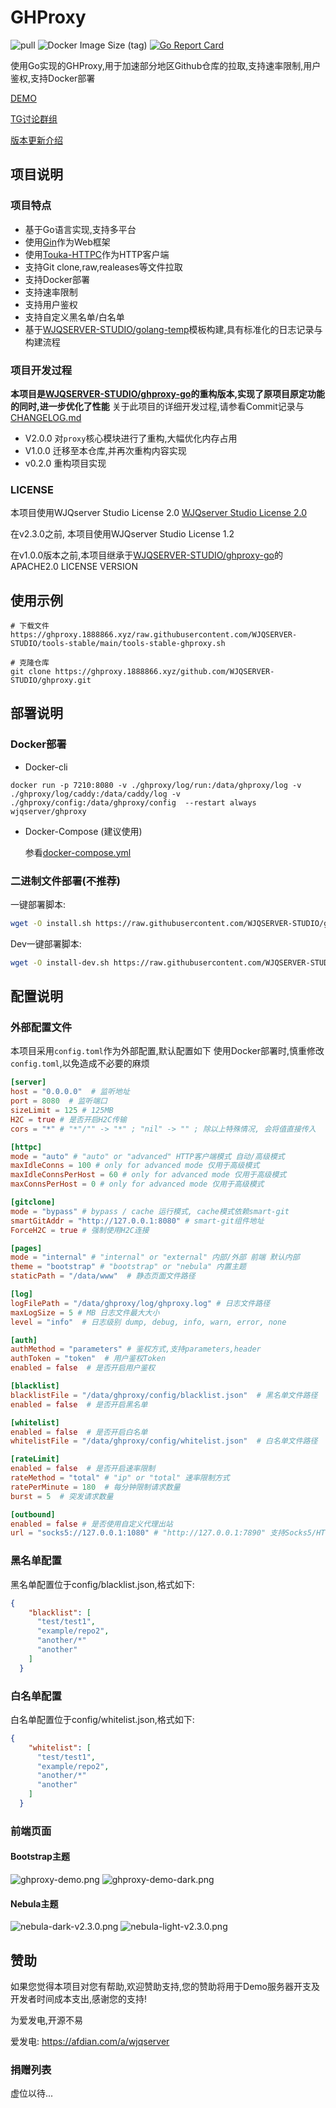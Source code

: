 # GHProxy

![pull](https://img.shields.io/docker/pulls/wjqserver/ghproxy.svg)
![Docker Image Size (tag)](https://img.shields.io/docker/image-size/wjqserver/ghproxy/latest)
[![Go Report Card](https://goreportcard.com/badge/github.com/WJQSERVER-STUDIO/ghproxy)](https://goreportcard.com/report/github.com/WJQSERVER-STUDIO/ghproxy)

使用Go实现的GHProxy,用于加速部分地区Github仓库的拉取,支持速率限制,用户鉴权,支持Docker部署

[DEMO](https://ghproxy.1888866.xyz)

[TG讨论群组](https://t.me/ghproxy_go)

[版本更新介绍](https://blog.wjqserver.com/categories/my-program/)

## 项目说明

### 项目特点

- 基于Go语言实现,支持多平台
- 使用[Gin](https://github.com/gin-gonic/gin)作为Web框架
- 使用[Touka-HTTPC](https://github.com/satomitouka/touka-httpc)作为HTTP客户端
- 支持Git clone,raw,realeases等文件拉取
- 支持Docker部署
- 支持速率限制
- 支持用户鉴权
- 支持自定义黑名单/白名单
- 基于[WJQSERVER-STUDIO/golang-temp](https://github.com/WJQSERVER-STUDIO/golang-temp)模板构建,具有标准化的日志记录与构建流程

### 项目开发过程

**本项目是[WJQSERVER-STUDIO/ghproxy-go](https://github.com/WJQSERVER-STUDIO/ghproxy-go)的重构版本,实现了原项目原定功能的同时,进一步优化了性能**
关于此项目的详细开发过程,请参看Commit记录与[CHANGELOG.md](https://github.com/WJQSERVER-STUDIO/ghproxy/blob/main/CHANGELOG.md)

- V2.0.0 对`proxy`核心模块进行了重构,大幅优化内存占用
- V1.0.0 迁移至本仓库,并再次重构内容实现
- v0.2.0 重构项目实现

### LICENSE

本项目使用WJQserver Studio License 2.0 [WJQserver Studio License 2.0](https://wjqserver-studio.github.io/LICENSE/LICENSE.html)

在v2.3.0之前, 本项目使用WJQserver Studio License 1.2

在v1.0.0版本之前,本项目继承于[WJQSERVER-STUDIO/ghproxy-go](https://github.com/WJQSERVER-STUDIO/ghproxy-go)的APACHE2.0 LICENSE VERSION

## 使用示例

```
# 下载文件
https://ghproxy.1888866.xyz/raw.githubusercontent.com/WJQSERVER-STUDIO/tools-stable/main/tools-stable-ghproxy.sh

# 克隆仓库
git clone https://ghproxy.1888866.xyz/github.com/WJQSERVER-STUDIO/ghproxy.git
```

## 部署说明

### Docker部署

- Docker-cli

```
docker run -p 7210:8080 -v ./ghproxy/log/run:/data/ghproxy/log -v ./ghproxy/log/caddy:/data/caddy/log -v ./ghproxy/config:/data/ghproxy/config  --restart always wjqserver/ghproxy
```

- Docker-Compose (建议使用)

    参看[docker-compose.yml](https://github.com/WJQSERVER-STUDIO/ghproxy/blob/main/docker/compose/docker-compose.yml)

### 二进制文件部署(不推荐)

一键部署脚本:

```bash
wget -O install.sh https://raw.githubusercontent.com/WJQSERVER-STUDIO/ghproxy/main/deploy/install.sh && chmod +x install.sh &&./install.sh
```

Dev一键部署脚本:

```bash
wget -O install-dev.sh https://raw.githubusercontent.com/WJQSERVER-STUDIO/ghproxy/dev/deploy/install-dev.sh && chmod +x install-dev.sh && ./install-dev.sh
```

## 配置说明

### 外部配置文件

本项目采用`config.toml`作为外部配置,默认配置如下
使用Docker部署时,慎重修改`config.toml`,以免造成不必要的麻烦

```toml
[server]
host = "0.0.0.0"  # 监听地址
port = 8080  # 监听端口
sizeLimit = 125 # 125MB
H2C = true # 是否开启H2C传输 
cors = "*" # "*"/"" -> "*" ; "nil" -> "" ; 除以上特殊情况, 会将值直接传入

[httpc]
mode = "auto" # "auto" or "advanced" HTTP客户端模式 自动/高级模式
maxIdleConns = 100 # only for advanced mode 仅用于高级模式
maxIdleConnsPerHost = 60 # only for advanced mode 仅用于高级模式
maxConnsPerHost = 0 # only for advanced mode 仅用于高级模式

[gitclone]
mode = "bypass" # bypass / cache 运行模式, cache模式依赖smart-git
smartGitAddr = "http://127.0.0.1:8080" # smart-git组件地址
ForceH2C = true # 强制使用H2C连接

[pages]
mode = "internal" # "internal" or "external" 内部/外部 前端 默认内部
theme = "bootstrap" # "bootstrap" or "nebula" 内置主题
staticPath = "/data/www"  # 静态页面文件路径

[log]
logFilePath = "/data/ghproxy/log/ghproxy.log" # 日志文件路径
maxLogSize = 5 # MB 日志文件最大大小
level = "info"  # 日志级别 dump, debug, info, warn, error, none

[auth]
authMethod = "parameters" # 鉴权方式,支持parameters,header
authToken = "token"  # 用户鉴权Token
enabled = false  # 是否开启用户鉴权

[blacklist]
blacklistFile = "/data/ghproxy/config/blacklist.json"  # 黑名单文件路径
enabled = false  # 是否开启黑名单

[whitelist]
enabled = false  # 是否开启白名单
whitelistFile = "/data/ghproxy/config/whitelist.json"  # 白名单文件路径

[rateLimit]
enabled = false  # 是否开启速率限制
rateMethod = "total" # "ip" or "total" 速率限制方式
ratePerMinute = 180  # 每分钟限制请求数量
burst = 5  # 突发请求数量

[outbound]
enabled = false # 是否使用自定义代理出站
url = "socks5://127.0.0.1:1080" # "http://127.0.0.1:7890" 支持Socks5/HTTP(S)出站传输
```

### 黑名单配置

黑名单配置位于config/blacklist.json,格式如下:

```json
{
    "blacklist": [
      "test/test1",
      "example/repo2",
      "another/*"
      "another"
    ]
  }
```

### 白名单配置

白名单配置位于config/whitelist.json,格式如下:

```json
{
    "whitelist": [
      "test/test1",
      "example/repo2",
      "another/*"
      "another"
    ]
  }
```

### 前端页面

#### Bootstrap主题
![ghproxy-demo.png](https://webp.wjqserver.com/ghproxy/1.8.1-light.png)
![ghproxy-demo-dark.png](https://webp.wjqserver.com/ghproxy/1.8.1-dark.png)

#### Nebula主题
![nebula-dark-v2.3.0.png](https://webp.wjqserver.com/ghproxy/nebula-dark.png)
![nebula-light-v2.3.0.png](https://webp.wjqserver.com/ghproxy/nebula-light.png)

## 赞助

如果您觉得本项目对您有帮助,欢迎赞助支持,您的赞助将用于Demo服务器开支及开发者时间成本支出,感谢您的支持!

为爱发电,开源不易

爱发电: https://afdian.com/a/wjqserver

### 捐赠列表

虚位以待...
